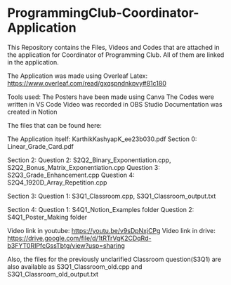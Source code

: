 # ProgrammingClub-Coordinator-Application
This Repository contains the Files, Videos and Codes that are attached in the application for Coordinator of Programming Club. All of them are linked in the application.

The Application was made using Overleaf Latex: https://www.overleaf.com/read/gxqspndnkpvy#81c180

Tools used:
The Posters have been made using Canva
The Codes were written in VS Code
Video was recorded in OBS Studio
Documentation was created in Notion

The files that can be found here:

The Application itself: KarthikKashyapK_ee23b030.pdf
Section 0:
Linear_Grade_Card.pdf

Section 2:
Question 2: S2Q2_Binary_Exponentiation.cpp, S2Q2_Bonus_Matrix_Exponentiation.cpp
Question 3: S2Q3_Grade_Enhancement.cpp
Question 4: S2Q4_1920D_Array_Repetition.cpp

Section 3:
Question 1: S3Q1_Classroom.cpp, S3Q1_Classroom_output.txt

Section 4:
Question 1: S4Q1_Notion_Examples folder
Question 2: S4Q1_Poster_Making folder

Video link in youtube: https://youtu.be/v9sDpNxjCPg
Video link in drive: https://drive.google.com/file/d/1tRTrVqK2CDqRd-b3FYT0RIPfcGssTbtg/view?usp=sharing


Also, the files for the previously unclarified Classroom question(S3Q1) are also available
as S3Q1_Classroom_old.cpp and S3Q1_Classroom_old_output.txt
